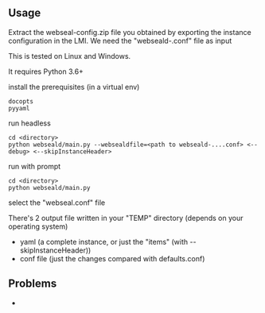 Usage
------
Extract the webseal-config.zip file you obtained by exporting the instance configuration in the LMI.
We need the "webseald-<instancename>.conf" file as input


This is tested on Linux and Windows.

It requires Python 3.6+

     
install the prerequisites (in a virtual env)

    docopts
    pyyaml

run headless

    cd <directory>
    python webseald/main.py --websealdfile=<path to webseald-....conf> <--debug> <--skipInstanceHeader>
    
run with prompt
   
    cd <directory>
    python webseald/main.py


select the "webseal.conf" file

There's 2 output file written in your "TEMP" directory (depends on your operating system)
- yaml (a complete instance, or just the "items" (with --skipInstanceHeader))
- conf file (just the changes compared with defaults.conf)

Problems
-------
- 